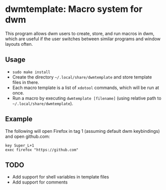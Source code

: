 # dwmtemplate: Macro system for dwm

This program allows dwm users to create, store, and run macros in dwm,
which are useful if the user switches between similar programs and window
layouts often.

## Usage

* `sudo make install`
* Create the directory `~/.local/share/dwmtemplate` and store template files in
there.
* Each macro template is a list of `xdotool` commands, which will be run at
once.
* Run a macro by executing `dwmtemplate [filename]` (using relative path to
`~/.local/share/dwmtemplate`).

## Example

The following will open Firefox in tag 1 (assuming default dwm keybindings) and
open github.com:

```
key Super_L+1
exec firefox "https://github.com"
```

## TODO

* Add support for shell variables in template files
* Add support for comments
